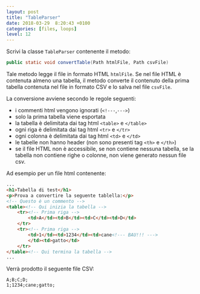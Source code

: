 ```yaml
---
layout: post
title: "TableParser"
date: 2018-03-29  8:20:43 +0100
categories: [files, loops]
level: 12
---
```


Scrivi la classe `TableParser` contenente il metodo:

~~~java
public static void convertTable(Path htmlFile, Path csvFile)
~~~

Tale metodo legge il file in formato HTML `htmlFile`. Se nel file HTML è contenuta almeno una tabella, il metodo converte il contenuto della prima tabella contenuta nel file in formato CSV e lo salva nel file `csvFile`.

La conversione avviene secondo le regole seguenti:

- i commenti html vengono ignorati (`<!---`,`--->`)
- solo la prima tabella viene esportata
- la tabella è delimitata dai tag html `<table>` e `</table>`
- ogni riga è delimitata dai tag html `<tr>` e `</tr>`
- ogni colonna è delimitata dai tag html `<td>` e `</td>`
- le tabelle non hanno header (non sono presenti tag `<th>` e `</th>`)
- se il file HTML non è accessibile, se non contiene nessuna tabella, se la tabella non contiene righe o colonne, non viene generato nessun file csv.

Ad esempio per un file html contenente:

~~~html
...
<h1>Tabella di test</h1>
<p>Prova a convertire la seguente tablella:</p>
<!-- Questo è un commento -->
<table><!-- Qui inizia la tabella -->
    <tr><!-- Prima riga -->
        <td>A</td><td>B</td><td>C</td><td>D</td>
    </tr>
    <tr><!-- Prima riga -->
        <td>1</td><td>1234</td><td>cane<!--- BAU!!! --->
        </td><td>gatto</td>
    </tr>
</table><!-- Qui termina la tabella -->
...
~~~

Verrà prodotto il seguente file CSV:

~~~text
A;B;C;D;
1;1234;cane;gatto;
~~~

